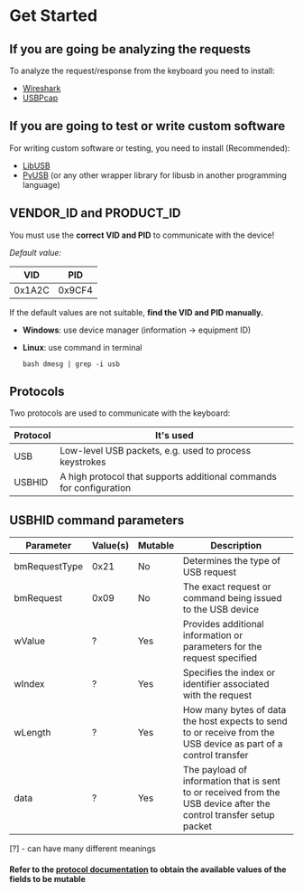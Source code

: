 # Get Started
## If you are going be analyzing the requests
To analyze the request/response from the keyboard you need to install:

- [Wireshark](https://github.com/wireshark/wireshark)
- [USBPcap](https://github.com/desowin/usbpcap)

## If you are going to test or write custom software
For writing custom software or testing, you need to install (Recommended):

- [LibUSB](https://github.com/libusb/libusb)
- [PyUSB](https://github.com/pyusb/pyusb) (or any other wrapper library for libusb in another programming language)

## VENDOR_ID and PRODUCT_ID
You must use the **correct VID and PID** to communicate with the device!

_Default value:_

| VID    | PID    |
|--------|--------|
| 0x1A2C | 0x9CF4 |

If the default values are not suitable, **find the VID and PID manually.**
- **Windows**: use device manager (information -> equipment ID)
- **Linux**: use command in terminal
  
    ``bash
      dmesg | grep -i usb
    ``
## Protocols
Two protocols are used to communicate with the keyboard:

| Protocol | It's used                                                           |
|----------|---------------------------------------------------------------------|
| USB      | Low-level USB packets, e.g. used to process keystrokes              |
| USBHID   | A high protocol that supports additional commands for configuration |

## USBHID command parameters

| Parameter     | Value(s) | Mutable | Description                                                                                                        |
|---------------|----------|---------|--------------------------------------------------------------------------------------------------------------------|
| bmRequestType | 0x21     | No      | Determines the type of USB request                                                                                 |
| bmRequest     | 0x09     | No      | The exact request or command being issued to the USB device                                                        |
| wValue        | ?        | Yes     | Provides additional information or parameters for the request specified                                            |
| wIndex        | ?        | Yes     | Specifies the index or identifier associated with the request                                                      |
| wLength       | ?        | Yes     | How many bytes of data the host expects to send to or receive from the USB device as part of a control transfer    |
| data          | ?        | Yes     | The payload of information that is sent to or received from the USB device after the control transfer setup packet |

[?] - can have many different meanings

#### Refer to the [protocol documentation](protocol/main.md) to obtain the available values of the fields to be mutable
